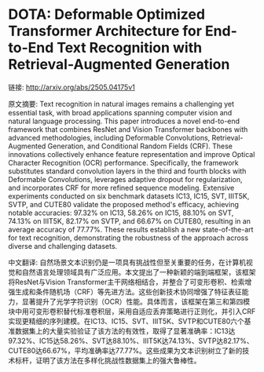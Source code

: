 # DOTA: Deformable Optimized Transformer Architecture for End-to-End Text Recognition with Retrieval-Augmented Generation

链接: http://arxiv.org/abs/2505.04175v1

原文摘要:
Text recognition in natural images remains a challenging yet essential task,
with broad applications spanning computer vision and natural language
processing. This paper introduces a novel end-to-end framework that combines
ResNet and Vision Transformer backbones with advanced methodologies, including
Deformable Convolutions, Retrieval-Augmented Generation, and Conditional Random
Fields (CRF). These innovations collectively enhance feature representation and
improve Optical Character Recognition (OCR) performance. Specifically, the
framework substitutes standard convolution layers in the third and fourth
blocks with Deformable Convolutions, leverages adaptive dropout for
regularization, and incorporates CRF for more refined sequence modeling.
Extensive experiments conducted on six benchmark datasets IC13, IC15, SVT,
IIIT5K, SVTP, and CUTE80 validate the proposed method's efficacy, achieving
notable accuracies: 97.32% on IC13, 58.26% on IC15, 88.10% on SVT, 74.13% on
IIIT5K, 82.17% on SVTP, and 66.67% on CUTE80, resulting in an average accuracy
of 77.77%. These results establish a new state-of-the-art for text recognition,
demonstrating the robustness of the approach across diverse and challenging
datasets.

中文翻译:
自然场景文本识别仍是一项具有挑战性但至关重要的任务，在计算机视觉和自然语言处理领域具有广泛应用。本文提出了一种新颖的端到端框架，该框架将ResNet与Vision Transformer主干网络相结合，并整合了可变形卷积、检索增强生成和条件随机场（CRF）等先进方法。这些创新技术协同增强了特征表征能力，显著提升了光学字符识别（OCR）性能。具体而言，该框架在第三和第四模块中用可变形卷积替代标准卷积层，采用自适应丢弃策略进行正则化，并引入CRF实现更精细的序列建模。在IC13、IC15、SVT、IIIT5K、SVTP和CUTE80六个基准数据集上的大量实验验证了该方法的有效性，取得了显著准确率：IC13达97.32%、IC15达58.26%、SVT达88.10%、IIIT5K达74.13%、SVTP达82.17%、CUTE80达66.67%，平均准确率达77.77%。这些成果为文本识别树立了新的技术标杆，证明了该方法在多样化挑战性数据集上的强大鲁棒性。



